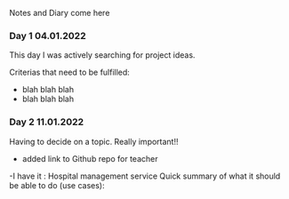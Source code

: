 Notes and Diary come here

### Day 1 04.01.2022
This day I was actively searching for project ideas. 

Criterias that need to be fulfilled:
- blah blah blah
- blah blah blah

### Day 2 11.01.2022
Having to decide on a topic. Really important!!

- added link to Github repo for teacher

-I have it : Hospital management service
Quick summary of what it should be able to do (use cases):
